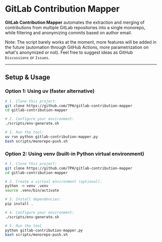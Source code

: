 # GitLab Contribution Mapper

**GitLab Contribution Mapper** automates the extraction and merging of contributions from multiple GitLab repositories into a single monorepo, while filtering and anonymizing commits based on author email.

Note: The script barely works at the moment, more features will be added in the future (automation through GitHub Actions, more parametrization on what's anonymized or not). Feel free to suggest ideas as GitHub `Discussions` or `Issues`.

---

## Setup & Usage

### Option 1: Using uv (faster alternative)

```bash
# 1. Clone this project:
git clone https://github.com/7PH/gitlab-contribution-mapper
cd gitlab-contribution-mapper

# 2. Configure your environment:
./scripts/env-generate.sh

# 3. Run the tool:
uv run python gitlab-contribution-mapper.py
bash scripts/monorepo-push.sh
```

### Option 2: Using venv (built-in Python virtual environment)

```bash
# 1. Clone this project:
git clone https://github.com/7PH/gitlab-contribution-mapper
cd gitlab-contribution-mapper

# 2. Create a virtual environment (optional):
python -m venv .venv
source .venv/bin/activate

# 3. Install dependencies:
pip install .

# 4. Configure your environment:
./scripts/env-generate.sh

# 5. Run the tool
python gitlab-contribution-mapper.py
bash scripts/monorepo-push.sh
```


